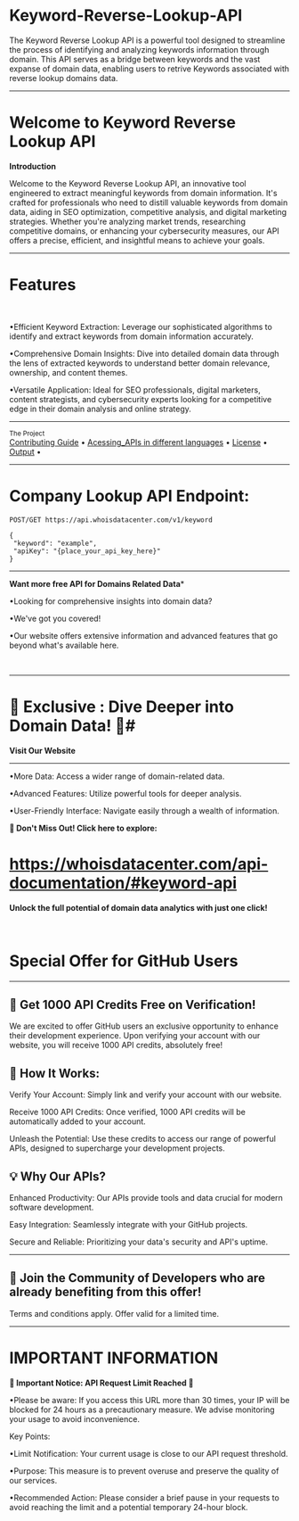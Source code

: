 # Keyword-Reverse-Lookup-API
The Keyword Reverse Lookup API is a powerful tool designed to streamline the process of identifying and analyzing keywords information through domain. This API serves as a bridge between keywords and the vast expanse of domain data, enabling users to retrive Keywords associated with reverse lookup domains data.

___
# Welcome to Keyword Reverse Lookup API
**Introduction**
 <br />
 
Welcome to the Keyword Reverse Lookup API, an innovative tool engineered to extract meaningful keywords from domain information. It's crafted for professionals who need to distill valuable keywords from domain data, aiding in SEO optimization, competitive analysis, and digital marketing strategies. Whether you're analyzing market trends, researching competitive domains, or enhancing your cybersecurity measures, our API offers a precise, efficient, and insightful means to achieve your goals.

___

# Features
<br />

 •Efficient Keyword Extraction: Leverage our sophisticated algorithms to identify and extract keywords from domain information accurately.
 <br />
 
 •Comprehensive Domain Insights: Dive into detailed domain data through the lens of extracted keywords to understand better domain relevance, ownership, and content themes.
 <br />
 
 •Versatile Application: Ideal for SEO professionals, digital marketers, content strategists, and cybersecurity experts looking for a competitive edge in their domain analysis and online strategy.
 <br />

 ___
 <div >
    <sub>The Project</sub>
    <br />
    <a href="Contributing Guide/Contributing Guide.md">Contributing Guide</a> •
    <a href="Acessing_APIs">Acessing_APIs in different languages</a> •
    <a href="License/License.md">License</a> •
    <a href="Output/Output.md">Output</a> •
    <br />

___

# Company Lookup API Endpoint:
```
POST/GET https://api.whoisdatacenter.com/v1/keyword

{
 "keyword": "example",
 "apiKey": "{place_your_api_key_here}"
}
```

___
**Want more free API for Domains Related Data***
<br/>

•Looking for comprehensive insights into domain data? 
<br/>

•We've got you covered! 
<br/>

•Our website offers extensive information and advanced features that go beyond what's available here.


<br/>


___

# 🌟 Exclusive : Dive Deeper into Domain Data! 🌟# 

**Visit Our Website**

___
•More Data: Access a wider range of domain-related data.
<br/>

•Advanced Features: Utilize powerful tools for deeper analysis.
<br/>

•User-Friendly Interface: Navigate easily through a wealth of information.
<br/>

 **🔗 Don't Miss Out! Click here to explore:** 
 # https://whoisdatacenter.com/api-documentation/#keyword-api

**Unlock the full potential of domain data analytics with just one click!**


<br/>






# Special Offer for GitHub Users
---

**🚀 Get 1000 API Credits Free on Verification!**
---
We are excited to offer GitHub users an exclusive opportunity to enhance their development experience. Upon verifying your account with our website, you will receive 1000 API credits, absolutely free!

**🔑 How It Works:**
---
Verify Your Account: Simply link and verify your account with our website.
<br/>

Receive 1000 API Credits: Once verified, 1000 API credits will be automatically added to your account.
<br/>

Unleash the Potential: Use these credits to access our range of powerful APIs, designed to supercharge your development projects.
<br/>

**💡 Why Our APIs?**
---
Enhanced Productivity: Our APIs provide tools and data crucial for modern software development.
<br/>

Easy Integration: Seamlessly integrate with your GitHub projects.
<br/>

Secure and Reliable: Prioritizing your data's security and API's uptime.
<br/>

___


**🌟 Join the Community of Developers who are already benefiting from this offer!**
---

Terms and conditions apply. Offer valid for a limited time.





___

# IMPORTANT INFORMATION


**🚨 Important Notice: API Request Limit Reached 🚨**

•Please be aware: If you access this URL more than 30 times, your IP will be blocked for 24 hours as a precautionary measure. We advise monitoring your usage to avoid inconvenience.

Key Points:

•Limit Notification: Your current usage is close to our API request threshold.
<br/>

•Purpose: This measure is to prevent overuse and preserve the quality of our services.
<br/>

•Recommended Action: Please consider a brief pause in your requests to avoid reaching the limit and a potential temporary 24-hour block.











 

    
